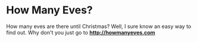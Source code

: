 How Many Eves?
==================

How many eves are there until Christmas?  Well, I sure know an easy way to find out.
Why don't you just go to **http://howmanyeves.com**